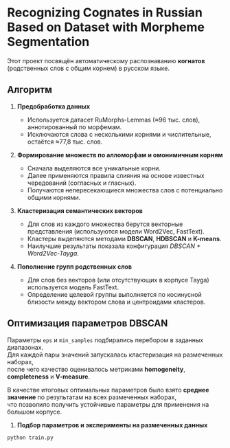 # Recognizing Cognates in Russian Based on Dataset with Morpheme Segmentation

Этот проект посвящён автоматическому распознаванию **когнатов** (родственных слов с общим корнем) в русском языке.  
## Алгоритм

1. **Предобработка данных**  
   - Используется датасет RuMorphs-Lemmas (≈96 тыс. слов), аннотированный по морфемам.  
   - Исключаются слова с несколькими корнями и числительные, остаётся ≈77,8 тыс. слов.  

2. **Формирование множеств по алломорфам и омонимичным корням**  
   - Сначала выделяются все уникальные корни.  
   - Далее применяются правила слияния на основе известных чередований (согласных и гласных).  
   - Получаются непересекающиеся множества слов с потенциально общими корнями.  

3. **Кластеризация семантических векторов**  
   - Для слов из каждого множества берутся векторные представления (используются модели Word2Vec, FastText).  
   - Кластеры выделяются методами **DBSCAN**, **HDBSCAN** и **K-means**.  
   - Наилучшие результаты показала конфигурация *DBSCAN + Word2Vec-Tayga*.  

4. **Пополнение групп родственных слов**  
   - Для слов без векторов (или отсутствующих в корпусе Tayga) используется модель FastText.  
   - Определение целевой группы выполняется по косинусной близости между вектором слова и центроидами кластеров.  

## Оптимизация параметров DBSCAN

Параметры `eps` и `min_samples` подбирались перебором в заданных диапазонах.  
Для каждой пары значений запускалась кластеризация на размеченных наборах,  
после чего качество оценивалось метриками **homogeneity**, **completeness** и **V-measure**.  

В качестве итоговых оптимальных параметров было взято **среднее значение** по результатам на всех размеченных наборах,  
что позволило получить устойчивые параметры для применения на большом корпусе.


1. **Подбор параметров и эксперименты на размеченных данных**  

```bash
python train.py 

